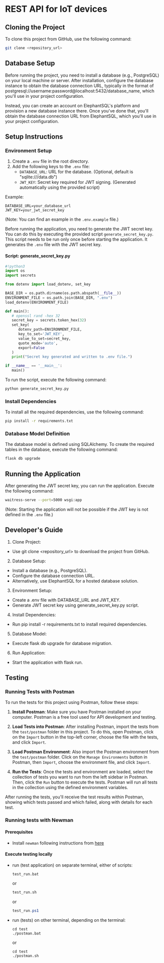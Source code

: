 # REST API for IoT devices

## Cloning the Project
To clone this project from GitHub, use the following command:
```bash
git clone <repository_url>
```

## Database Setup
Before running the project, you need to install a database (e.g., PostgreSQL) on your local machine or server. After installation, configure the database instance to obtain the database connection URL, typically in the format of postgresql://username:password@localhost:5432/database_name, which you'll use in your project configuration.

Instead, you can create an account on ElephantSQL's platform and provision a new database instance there. Once you've done that, you'll obtain the database connection URL from ElephantSQL, which you'll use in your project configuration.

## Setup Instructions

### Environment Setup
1. Create a `.env` file in the root directory.
2. Add the following keys to the `.env` file:
   - `DATABASE_URL`: URL for the database.
      (Optional, default is "sqlite:///data.db")
   - `JWT_KEY`: Secret key required for JWT signing.
      (Generated automatically using the provided script)


Example:
```plaintext
DATABASE_URL=your_database_url
JWT_KEY=your_jwt_secret_key
```
(Note: You can find an example in the `.env.example` file.)

Before running the application, you need to generate the JWT secret key. You can do this by executing the provided script `generate_secret_key.py`. This script needs to be run only once before starting the application. It generates the `.env` file with the JWT secret key.

#### Script: generate_secret_key.py
```python
#!python3
import os
import secrets

from dotenv import load_dotenv, set_key

BASE_DIR = os.path.dirname(os.path.abspath(__file__))
ENVIRONMENT_FILE = os.path.join(BASE_DIR, ".env")
load_dotenv(ENVIRONMENT_FILE)

def main():
   # openssl rand -hex 32
   secret_key = secrets.token_hex(32)
   set_key(
      dotenv_path=ENVIRONMENT_FILE,
      key_to_set='JWT_KEY',
      value_to_set=secret_key,
      quote_mode='auto',
      export=False
   )
   print("Secret key generated and written to .env file.") 

if __name__ == '__main__':
   main()
```

To run the script, execute the following command:
```bash
python generate_secret_key.py
```

### Install Dependencies
To install all the required dependencies, use the following command:
```bash
pip install -r requirements.txt
```

### Database Model Definition
The database model is defined using SQLAlchemy. To create the required tables in the database, execute the following command:
```bash
flask db upgrade
```

## Running the Application
After generating the JWT secret key, you can run the application. Execute the following command:
```bash
waitress-serve --port=5000 wsgi:app 
```
(Note: Starting the application will not be possible if the JWT key is not defined in the `.env` file.)

## Developer's Guide

1. Clone Project:
- Use git clone <repository_url> to download the project from GitHub.

2. Database Setup:
- Install a database (e.g., PostgreSQL).
- Configure the database connection URL.
- Alternatively, use ElephantSQL for a hosted database solution.

3. Environment Setup:
- Create a .env file with DATABASE_URL and JWT_KEY.
- Generate JWT secret key using generate_secret_key.py script.

4. Install Dependencies:
- Run pip install -r requirements.txt to install required dependencies.

5. Database Model:
- Execute flask db upgrade for database migration.

6. Run Application:
- Start the application with flask run.


## Testing

### Running Tests with Postman

To run the tests for this project using Postman, follow these steps:

1. **Install Postman**: Make sure you have Postman installed on your computer. Postman is a free tool used for API development and testing.

2. **Load Tests into Postman**: After installing Postman, import the tests from the `test/postman` folder in this project. To do this, open Postman, click on the `Import` button in the top-left corner, choose the file with the tests, and click `Import`.

3. **Load Postman Environment**: Also import the Postman environment from the `test/postman` folder. Click on the `Manage Environments` button in Postman, then `Import`, choose the environment file, and click `Import`.

4. **Run the Tests**: Once the tests and environment are loaded, select the collection of tests you want to run from the left sidebar in Postman. Then, click the `Run` button to execute the tests. Postman will run all tests in the collection using the defined environment variables.

After running the tests, you'll receive the test results within Postman, showing which tests passed and which failed, along with details for each test.

### Running tests with Newman

#### Prerequisites
- Install `newman` following instructions from [here](https://learning.postman.com/fdocs/running-collections/using-newman-cli/command-line-integration-with-newman/)
#### Execute testing locally
- run (test application) on separate terminal, either of scripts: 
   ```commandline
   test_run.bat
   ```
   or
   ```bash
   test_run.sh
   ```
   or
   ```powerShell
   test_run.ps1
   ```
- run (tests) on other terminal, depending on the terminal:
   ```commandline
   cd test
   ./postman.bat
   ```
   
   or 
   
   ```shell
   cd test
   ./postman.sh
   ```